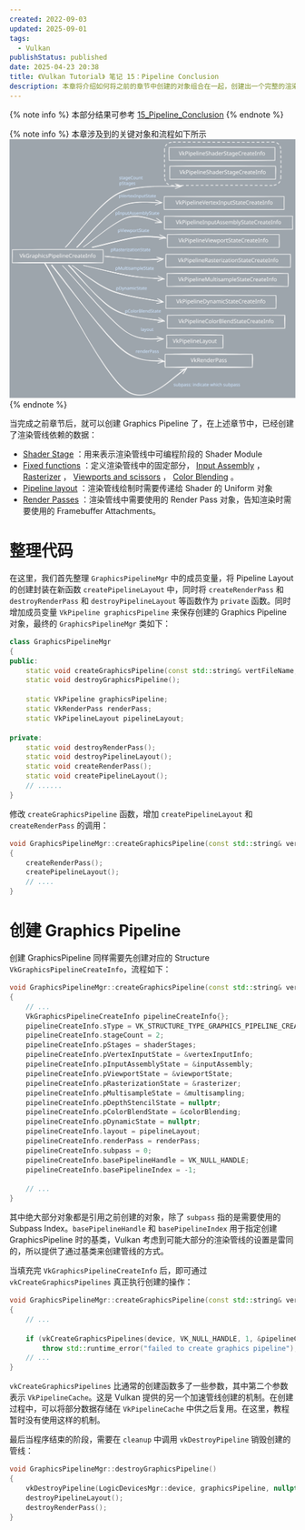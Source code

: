 ```yaml
---
created: 2022-09-03
updated: 2025-09-01
tags:
  - Vulkan
publishStatus: published
date: 2025-04-23 20:38
title: 《Vulkan Tutorial》 笔记 15：Pipeline Conclusion
description: 本章将介绍如何将之前的章节中创建的对象组合在一起，创建出一个完整的渲染管线。
---
```


{% note info %}
本部分结果可参考 [15_Pipeline_Conclusion](https://github.com/xuejiaW/LearnVulkan/tree/main/_15_Pipeline_Conclusion)
{% endnote %}

{% note info %}
本章涉及到的关键对象和流程如下所示
![](/ch_15_conclusion/conclusion.excalidraw.svg)
{% endnote %}


当完成之前章节后，就可以创建 Graphics Pipeline 了，在上述章节中，已经创建了渲染管线依赖的数据：
- [Shader Stage](/ch_12_shader_modules/#Shader_Stage_Creation) ：用来表示渲染管线中可编程阶段的 Shader Module
- [Fixed functions](/ch_13_fixed_functions) ：定义渲染管线中的固定部分， [Input Assembly](/ch_13_fixed_functions/#Input_Assembly) ， [Rasterizer](/ch_13_fixed_functions/#Rasterizer) ， [Viewports and scissors](/ch_13_fixed_functions/#Viewports_and_scissors) ， [Color Blending](/ch_13_fixed_functions/#Color_Blending) 。
- [Pipeline layout](/ch_13_fixed_functions/#Pipeline_layout) ：渲染管线绘制时需要传递给 Shader 的 Uniform 对象
- [Render Passes](/ch_14_render_passes) ：渲染管线中需要使用的 Render Pass 对象，告知渲染时需要使用的 Framebuffer Attachments。

# 整理代码

在这里，我们首先整理 `GraphicsPipelineMgr` 中的成员变量，将 Pipeline Layout 的创建封装在新函数 `createPipelineLayout` 中，同时将 `createRenderPass` 和 `destroyRenderPass` 和 `destroyPipelineLayout` 等函数作为 `private` 函数。同时增加成员变量 `VkPipeline graphicsPipeline` 来保存创建的 Graphics Pipeline 对象，最终的 `GraphicsPipelineMgr` 类如下：

```cpp
class GraphicsPipelineMgr
{
public:
    static void createGraphicsPipeline(const std::string& vertFileName, const std::string& fragFileName);
    static void destroyGraphicsPipeline();

    static VkPipeline graphicsPipeline;
    static VkRenderPass renderPass;
    static VkPipelineLayout pipelineLayout;

private:
    static void destroyRenderPass();
    static void destroyPipelineLayout();
    static void createRenderPass();
    static void createPipelineLayout();
    // ......
}
```

修改 `createGraphicsPipeline` 函数，增加 `createPipelineLayout` 和 `createRenderPass` 的调用：
```cpp
void GraphicsPipelineMgr::createGraphicsPipeline(const std::string& vertFileName, const std::string& fragFileName)
{
    createRenderPass();
    createPipelineLayout();
    // ....
}
```

# 创建 Graphics Pipeline


创建 GraphicsPipeline 同样需要先创建对应的 Structure `VkGraphicsPipelineCreateInfo`，流程如下：
```cpp
void GraphicsPipelineMgr::createGraphicsPipeline(const std::string& vertFileName, const std::string& fragFileName)
{
    // ...
    VkGraphicsPipelineCreateInfo pipelineCreateInfo{};
    pipelineCreateInfo.sType = VK_STRUCTURE_TYPE_GRAPHICS_PIPELINE_CREATE_INFO;
    pipelineCreateInfo.stageCount = 2;
    pipelineCreateInfo.pStages = shaderStages;
    pipelineCreateInfo.pVertexInputState = &vertexInputInfo;
    pipelineCreateInfo.pInputAssemblyState = &inputAssembly;
    pipelineCreateInfo.pViewportState = &viewportState;
    pipelineCreateInfo.pRasterizationState = &rasterizer;
    pipelineCreateInfo.pMultisampleState = &multisampling;
    pipelineCreateInfo.pDepthStencilState = nullptr;
    pipelineCreateInfo.pColorBlendState = &colorBlending;
    pipelineCreateInfo.pDynamicState = nullptr;
    pipelineCreateInfo.layout = pipelineLayout;
    pipelineCreateInfo.renderPass = renderPass;
    pipelineCreateInfo.subpass = 0;
    pipelineCreateInfo.basePipelineHandle = VK_NULL_HANDLE;
    pipelineCreateInfo.basePipelineIndex = -1;

    // ...
}
```

其中绝大部分对象都是引用之前创建的对象，除了 `subpass` 指的是需要使用的 Subpass Index。`basePipelineHandle` 和 `basePipelineIndex` 用于指定创建 GraphicsPipeline 时的基类，Vulkan 考虑到可能大部分的渲染管线的设置是雷同的，所以提供了通过基类来创建管线的方式。

当填充完 `VkGraphicsPipelineCreateInfo` 后，即可通过 `vkCreateGraphicsPipelines` 真正执行创建的操作：
```cpp
void GraphicsPipelineMgr::createGraphicsPipeline(const std::string& vertFileName, const std::string& fragFileName)
{
    // ...

    if (vkCreateGraphicsPipelines(device, VK_NULL_HANDLE, 1, &pipelineCreateInfo, nullptr, &graphicsPipeline) != VK_SUCCESS)
        throw std::runtime_error("failed to create graphics pipeline");
    // ...
}
```

`vkCreateGraphicsPipelines` 比通常的创建函数多了一些参数，其中第二个参数表示 `VkPipelineCache`。这是 Vulkan 提供的另一个加速管线创建的机制。在创建过程中，可以将部分数据存储在 `VkPipelineCache` 中供之后复用。在这里，教程暂时没有使用这样的机制。

最后当程序结束的阶段，需要在 `cleanup` 中调用 `vkDestroyPipeline` 销毁创建的管线：
```cpp
void GraphicsPipelineMgr::destroyGraphicsPipeline()
{
    vkDestroyPipeline(LogicDevicesMgr::device, graphicsPipeline, nullptr);
    destroyPipelineLayout();
    destroyRenderPass();
}
```

